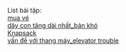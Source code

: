 List bài tập:  
[mua vé](https://oj.vnoi.info/problem/nktick)  
[dãy con tăng dài nhất_bản khó](https://oj.vnoi.info/problem/lis)  
[Knapsack](https://oj.vnoi.info/problem/atcoder_dp_d)  
[vấn đề với thang máy_elevator trouble](https://www.spoj.com/problems/ELEVTRBL/)  
